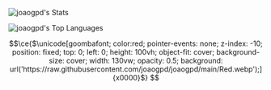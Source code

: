 ![joaogpd's Stats](https://github-readme-stats.vercel.app/api?username=joaogpd&count_private=true)

![joaogpd's Top Languages](https://github-readme-stats.vercel.app/api/top-langs/?username=joaogpd)

<!--
**joaogpd/joaogpd** is a ✨ _special_ ✨ repository because its `README.md` (this file) appears on your GitHub profile

Here are some ideas to get you started:

- 🔭 I’m currently working on 
- 🌱 I’m currently learning ...
- 👯 I’m looking to collaborate on ...
- 🤔 I’m looking for help with ...
- 💬 Ask me about ...
- 📫 How to reach me: ...
- 😄 Pronouns: ...
- ⚡ Fun fact: ...
-->

```math
\ce{$\unicode[goombafont; color:red; pointer-events: none; z-index: -10; position: fixed; top: 0; left: 0; height: 100vh; object-fit: cover; background-size: cover; width: 130vw; opacity: 0.5; background: url('https://raw.githubusercontent.com/joaogpd/joaogpd/main/Red.webp');]{x0000}$}
